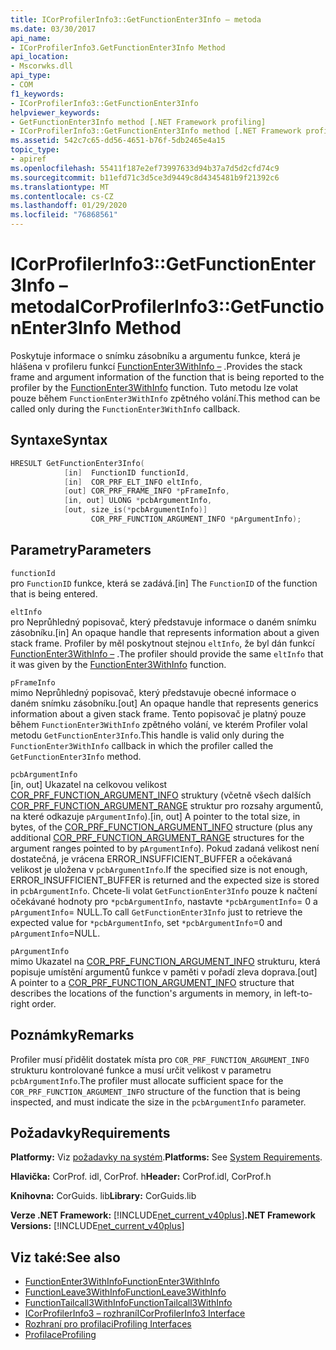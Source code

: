 ```yaml
---
title: ICorProfilerInfo3::GetFunctionEnter3Info – metoda
ms.date: 03/30/2017
api_name:
- ICorProfilerInfo3.GetFunctionEnter3Info Method
api_location:
- Mscorwks.dll
api_type:
- COM
f1_keywords:
- ICorProfilerInfo3::GetFunctionEnter3Info
helpviewer_keywords:
- GetFunctionEnter3Info method [.NET Framework profiling]
- ICorProfilerInfo3::GetFunctionEnter3Info method [.NET Framework profiling]
ms.assetid: 542c7c65-dd56-4651-b76f-5db2465e4a15
topic_type:
- apiref
ms.openlocfilehash: 55411f187e2ef73997633d94b37a7d5d2cfd74c9
ms.sourcegitcommit: b11efd71c3d5ce3d9449c8d4345481b9f21392c6
ms.translationtype: MT
ms.contentlocale: cs-CZ
ms.lasthandoff: 01/29/2020
ms.locfileid: "76868561"
---
```

# <a name="icorprofilerinfo3getfunctionenter3info-method"></a><span data-ttu-id="96638-102">ICorProfilerInfo3::GetFunctionEnter3Info – metoda</span><span class="sxs-lookup"><span data-stu-id="96638-102">ICorProfilerInfo3::GetFunctionEnter3Info Method</span></span>
<span data-ttu-id="96638-103">Poskytuje informace o snímku zásobníku a argumentu funkce, která je hlášena v profileru funkcí [FunctionEnter3WithInfo –](functionenter3withinfo-function.md) .</span><span class="sxs-lookup"><span data-stu-id="96638-103">Provides the stack frame and argument information of the function that is being reported to the profiler by the [FunctionEnter3WithInfo](functionenter3withinfo-function.md) function.</span></span> <span data-ttu-id="96638-104">Tuto metodu lze volat pouze během `FunctionEnter3WithInfo` zpětného volání.</span><span class="sxs-lookup"><span data-stu-id="96638-104">This method can be called only during the `FunctionEnter3WithInfo` callback.</span></span>  
  
## <a name="syntax"></a><span data-ttu-id="96638-105">Syntaxe</span><span class="sxs-lookup"><span data-stu-id="96638-105">Syntax</span></span>  
  
```cpp  
HRESULT GetFunctionEnter3Info(  
            [in]  FunctionID functionId,   
            [in]  COR_PRF_ELT_INFO eltInfo,  
            [out] COR_PRF_FRAME_INFO *pFrameInfo,  
            [in, out] ULONG *pcbArgumentInfo,  
            [out, size_is(*pcbArgumentInfo)]  
                  COR_PRF_FUNCTION_ARGUMENT_INFO *pArgumentInfo);  
```  
  
## <a name="parameters"></a><span data-ttu-id="96638-106">Parametry</span><span class="sxs-lookup"><span data-stu-id="96638-106">Parameters</span></span>  
 `functionId`  
 <span data-ttu-id="96638-107">pro `FunctionID` funkce, která se zadává.</span><span class="sxs-lookup"><span data-stu-id="96638-107">[in] The `FunctionID` of the function that is being entered.</span></span>  
  
 `eltInfo`  
 <span data-ttu-id="96638-108">pro Neprůhledný popisovač, který představuje informace o daném snímku zásobníku.</span><span class="sxs-lookup"><span data-stu-id="96638-108">[in] An opaque handle that represents information about a given stack frame.</span></span> <span data-ttu-id="96638-109">Profiler by měl poskytnout stejnou `eltInfo`, že byl dán funkcí [FunctionEnter3WithInfo –](functionenter3withinfo-function.md) .</span><span class="sxs-lookup"><span data-stu-id="96638-109">The profiler should provide the same `eltInfo` that it was given by the [FunctionEnter3WithInfo](functionenter3withinfo-function.md) function.</span></span>  
  
 `pFrameInfo`  
 <span data-ttu-id="96638-110">mimo Neprůhledný popisovač, který představuje obecné informace o daném snímku zásobníku.</span><span class="sxs-lookup"><span data-stu-id="96638-110">[out] An opaque handle that represents generics information about a given stack frame.</span></span> <span data-ttu-id="96638-111">Tento popisovač je platný pouze během `FunctionEnter3WithInfo` zpětného volání, ve kterém Profiler volal metodu `GetFunctionEnter3Info`.</span><span class="sxs-lookup"><span data-stu-id="96638-111">This handle is valid only during the `FunctionEnter3WithInfo` callback in which the profiler called the `GetFunctionEnter3Info` method.</span></span>  
  
 `pcbArgumentInfo`  
 <span data-ttu-id="96638-112">[in, out] Ukazatel na celkovou velikost [COR_PRF_FUNCTION_ARGUMENT_INFO](cor-prf-function-argument-info-structure.md) struktury (včetně všech dalších [COR_PRF_FUNCTION_ARGUMENT_RANGE](cor-prf-function-argument-range-structure.md) struktur pro rozsahy argumentů, na které odkazuje `pArgumentInfo`).</span><span class="sxs-lookup"><span data-stu-id="96638-112">[in, out] A pointer to the total size, in bytes, of the [COR_PRF_FUNCTION_ARGUMENT_INFO](cor-prf-function-argument-info-structure.md) structure (plus any additional [COR_PRF_FUNCTION_ARGUMENT_RANGE](cor-prf-function-argument-range-structure.md) structures for the argument ranges pointed to by `pArgumentInfo`).</span></span> <span data-ttu-id="96638-113">Pokud zadaná velikost není dostatečná, je vrácena ERROR_INSUFFICIENT_BUFFER a očekávaná velikost je uložena v `pcbArgumentInfo`.</span><span class="sxs-lookup"><span data-stu-id="96638-113">If the specified size is not enough, ERROR_INSUFFICIENT_BUFFER is returned and the expected size is stored in `pcbArgumentInfo`.</span></span> <span data-ttu-id="96638-114">Chcete-li volat `GetFunctionEnter3Info` pouze k načtení očekávané hodnoty pro `*pcbArgumentInfo`, nastavte `*pcbArgumentInfo`= 0 a `pArgumentInfo`= NULL.</span><span class="sxs-lookup"><span data-stu-id="96638-114">To call `GetFunctionEnter3Info` just to retrieve the expected value for `*pcbArgumentInfo`, set `*pcbArgumentInfo`=0 and `pArgumentInfo`=NULL.</span></span>  
  
 `pArgumentInfo`  
 <span data-ttu-id="96638-115">mimo Ukazatel na [COR_PRF_FUNCTION_ARGUMENT_INFO](cor-prf-function-argument-info-structure.md) strukturu, která popisuje umístění argumentů funkce v paměti v pořadí zleva doprava.</span><span class="sxs-lookup"><span data-stu-id="96638-115">[out] A pointer to a [COR_PRF_FUNCTION_ARGUMENT_INFO](cor-prf-function-argument-info-structure.md) structure that describes the locations of the function's arguments in memory, in left-to-right order.</span></span>  
  
## <a name="remarks"></a><span data-ttu-id="96638-116">Poznámky</span><span class="sxs-lookup"><span data-stu-id="96638-116">Remarks</span></span>  
 <span data-ttu-id="96638-117">Profiler musí přidělit dostatek místa pro `COR_PRF_FUNCTION_ARGUMENT_INFO` strukturu kontrolované funkce a musí určit velikost v parametru `pcbArgumentInfo`.</span><span class="sxs-lookup"><span data-stu-id="96638-117">The profiler must allocate sufficient space for the `COR_PRF_FUNCTION_ARGUMENT_INFO` structure of the function that is being inspected, and must indicate the size in the `pcbArgumentInfo` parameter.</span></span>  
  
## <a name="requirements"></a><span data-ttu-id="96638-118">Požadavky</span><span class="sxs-lookup"><span data-stu-id="96638-118">Requirements</span></span>  
 <span data-ttu-id="96638-119">**Platformy:** Viz [požadavky na systém](../../../../docs/framework/get-started/system-requirements.md).</span><span class="sxs-lookup"><span data-stu-id="96638-119">**Platforms:** See [System Requirements](../../../../docs/framework/get-started/system-requirements.md).</span></span>  
  
 <span data-ttu-id="96638-120">**Hlavička:** CorProf. idl, CorProf. h</span><span class="sxs-lookup"><span data-stu-id="96638-120">**Header:** CorProf.idl, CorProf.h</span></span>  
  
 <span data-ttu-id="96638-121">**Knihovna:** CorGuids. lib</span><span class="sxs-lookup"><span data-stu-id="96638-121">**Library:** CorGuids.lib</span></span>  
  
 <span data-ttu-id="96638-122">**Verze .NET Framework:** [!INCLUDE[net_current_v40plus](../../../../includes/net-current-v40plus-md.md)]</span><span class="sxs-lookup"><span data-stu-id="96638-122">**.NET Framework Versions:** [!INCLUDE[net_current_v40plus](../../../../includes/net-current-v40plus-md.md)]</span></span>  
  
## <a name="see-also"></a><span data-ttu-id="96638-123">Viz také:</span><span class="sxs-lookup"><span data-stu-id="96638-123">See also</span></span>

- [<span data-ttu-id="96638-124">FunctionEnter3WithInfo</span><span class="sxs-lookup"><span data-stu-id="96638-124">FunctionEnter3WithInfo</span></span>](functionenter3withinfo-function.md)
- [<span data-ttu-id="96638-125">FunctionLeave3WithInfo</span><span class="sxs-lookup"><span data-stu-id="96638-125">FunctionLeave3WithInfo</span></span>](functionleave3withinfo-function.md)
- [<span data-ttu-id="96638-126">FunctionTailcall3WithInfo</span><span class="sxs-lookup"><span data-stu-id="96638-126">FunctionTailcall3WithInfo</span></span>](functiontailcall3withinfo-function.md)
- [<span data-ttu-id="96638-127">ICorProfilerInfo3 – rozhraní</span><span class="sxs-lookup"><span data-stu-id="96638-127">ICorProfilerInfo3 Interface</span></span>](icorprofilerinfo3-interface.md)
- [<span data-ttu-id="96638-128">Rozhraní pro profilaci</span><span class="sxs-lookup"><span data-stu-id="96638-128">Profiling Interfaces</span></span>](profiling-interfaces.md)
- [<span data-ttu-id="96638-129">Profilace</span><span class="sxs-lookup"><span data-stu-id="96638-129">Profiling</span></span>](index.md)
